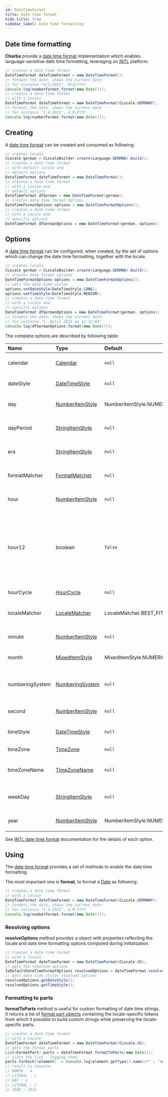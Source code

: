 ```yaml
---
id: DateTimeFormat
title: Date time format
hide_title: true
sidebar_label: Date time formatting
---
```

## Date time formatting

**Charba** provide a [date time format](https://www.pepstock.org/Charba/4.0/org/pepstock/charba/client/intl/DateTimeFormat.html) implementation which enables language-sensitive date time formatting, leveraging on [INTL](https://developer.mozilla.org/en-US/docs/Web/JavaScript/Reference/Global_Objects/Intl/DateTimeFormat) platform.

```java
// creates a date time format
DateTimeFormat dateTimeFormat = new DateTimeFormat();
// formats the date, shows the current date, 
// for instance "4/1/2021", M/d/YYYY
Console.log(numberFormat.format(new Date()));
// creates a date time format 
// with a locale
DateTimeFormat dateTimeFormat = new DateTimeFormat(CLocale.GERMANY);
// formats the date, shows the current date 
// for instance "1.4.2021", d.M.YYYY
Console.log(numberFormat.format(new Date()));
```

## Creating

A [date time format](https://www.pepstock.org/Charba/4.0/org/pepstock/charba/client/intl/DateTimeFormat.html) can be created and consumed as following: 

```java
// creates locale
CLocale german = CLocaleBuilder.create(Language.GERMAN).build();
// creates a date time format
// with default locale and
// default options
DateTimeFormat dateTimeFormat = new DateTimeFormat();
// creates a date time format
// with a locale and
// default options
DateTimeFormat dfGerman = new DateTimeFormat(german);
// creates date time format options
DateTimeFormatOptions options = new DateTimeFormatOptions();
// creates a date time format
// with a locale and
// specific options
DateTimeFormat dfGermanOptions = new DateTimeFormat(german, options);
```

## Options

A [date time format](https://www.pepstock.org/Charba/4.0/org/pepstock/charba/client/intl/DateTimeFormat.html) can be configured, when created, by the set of options which can change the date time formatting, together with the locale.

```java
// creates locale
CLocale german = CLocaleBuilder.create(Language.GERMAN).build();
// creates date format options
DateTimeFormatOptions options = new DateTimeFormatOptions();
// sets the date time styles
options.setDateStyle(DateTimeStyle.LONG);
options.setTimeStyle(DateTimeStyle.MEDIUM);
// creates a date time format
// with a locale and
// specific options
DateTimeFormat dfGermanOptions = new DateTimeFormat(german, options);
// formats the date, shows the current date 
// for instance "1. April 2021 um 12:12:04"
Console.log(dfGermanOptions.format(new Date()));
```

The complete options are described by following table:

| Name | Type | Default | Description
| :- | :- | :- | :-
| calendar | [Calendar](https://www.pepstock.org/Charba/4.0/org/pepstock/charba/client/intl/enums/Calendar.html) | `null` | The calendar to use for formatting.
| dateStyle | [DateTimeStyle](https://www.pepstock.org/Charba/4.0/org/pepstock/charba/client/intl/enums/DateTimeStyle.html) | `null` | The date style to use when formatting.
| day | [NumberItemStyle](https://www.pepstock.org/Charba/4.0/org/pepstock/charba/client/intl/enums/NumberItemStyle.html) | NumberItemStyle.NUMERIC | The representation of the day.
| dayPeriod | [StringItemStyle](https://www.pepstock.org/Charba/4.0/org/pepstock/charba/client/intl/enums/StringItemStyle.html) | `null` | The way day periods should be expressed.
| era | [StringItemStyle](https://www.pepstock.org/Charba/4.0/org/pepstock/charba/client/intl/enums/StringItemStyle.html) | `null` | The representation of the era.
| formatMatcher | [FormatMatcher](https://www.pepstock.org/Charba/4.0/org/pepstock/charba/client/intl/enums/FormatMatcher.html) | `null` | The format matching algorithm to use. 
| hour | [NumberItemStyle](https://www.pepstock.org/Charba/4.0/org/pepstock/charba/client/intl/enums/NumberItemStyle.html) | `null` | The representation of the hour. 
| hour12 | boolean | `false` | Whether to use 12-hour time (as opposed to 24-hour time).<br/> This option overrides the `hourCycle` option in case both are present.
| hourCycle | [HourCycle](https://www.pepstock.org/Charba/4.0/org/pepstock/charba/client/intl/enums/HourCycle.html) | `null` | The hour cycle to use.
| localeMatcher | [LocaleMatcher](https://www.pepstock.org/Charba/4.0/org/pepstock/charba/client/intl/enums/LocaleMatcher.html) | LocaleMatcher.BEST_FIT | The locale matching algorithm to use.
| minute | [NumberItemStyle](https://www.pepstock.org/Charba/4.0/org/pepstock/charba/client/intl/enums/NumberItemStyle.html) | `null` | The representation of the minute. 
| month | [MixedItemStyle](https://www.pepstock.org/Charba/4.0/org/pepstock/charba/client/intl/enums/MixedItemStyle.html) | MixedItemStyle.NUMERIC | The representation of the month.
| numberingSystem | [NumberingSystem](https://www.pepstock.org/Charba/4.0/org/pepstock/charba/client/intl/enums/NumberingSystem.html) | `null` | The numbering system to use for date time formatting. 
| second | [NumberItemStyle](https://www.pepstock.org/Charba/4.0/org/pepstock/charba/client/intl/enums/NumberItemStyle.html) | `null` | The representation of the second. 
| timeStyle | [DateTimeStyle](https://www.pepstock.org/Charba/4.0/org/pepstock/charba/client/intl/enums/DateTimeStyle.html) | `null` | The time style to use when formatting.
| timeZone | [TimeZone](https://www.pepstock.org/Charba/4.0/org/pepstock/charba/client/intl/enums/TimeZone.html) | `null` | The time zone to use.
| timeZoneName | [TimeZoneName](https://www.pepstock.org/Charba/4.0/org/pepstock/charba/client/intl/enums/TimeZoneName.html) | `null` | The representation of the time zone name. 
| weekDay | [StringItemStyle](https://www.pepstock.org/Charba/4.0/org/pepstock/charba/client/intl/enums/StringItemStyle.html) | `null` | The representation of the weekday.
| year | [NumberItemStyle](https://www.pepstock.org/Charba/4.0/org/pepstock/charba/client/intl/enums/NumberItemStyle.html) | NumberItemStyle.NUMERIC | The representation of the year.

See [INTL date time format](https://developer.mozilla.org/en-US/docs/Web/JavaScript/Reference/Global_Objects/Intl/DateTimeFormat/DateTimeFormat#parameters) documentation for the details of each option.

## Using

The [date time format](https://www.pepstock.org/Charba/4.0/org/pepstock/charba/client/intl/DateTimeFormat.html) provides a set of methods to enable the date time formatting.

The most important one is **format**, to format a [Date](https://docs.oracle.com/javase/8/docs/api/java/util/Date.html) as following:

```java
// creates a date time format 
// with a locale
DateTimeFormat dateTimeFormat = new DateTimeFormat(CLocale.GERMANY);
// formats the date, shows the current date 
// for instance "1.4.2021", d.M.YYYY
Console.log(numberFormat.format(new Date()));
```

### Resolving options

**resolveOptions** method provides a object with properties reflecting the locale and date time formatting options computed during initialization.

```java
// creates a date time format 
// with a locale
DateTimeFormat dateTimeFormat = new DateTimeFormat(CLocale.US);
// gets the resolved options
IsDefaultDateTimeFormatOptions resolvedOptions = dateTimeFormat.resolveOptions();
// gets date time styles resolved options
resolvedOptions.getDateStyle();
resolvedOptions.getTimeStyle();
```

### Formatting to parts

**formatToParts** method is useful for custom formatting of date time strings. It returns a list of [format part objects](https://www.pepstock.org/Charba/4.0/org/pepstock/charba/client/intl/FormatPart.html) containing the locale-specific tokens from which it possible to build custom strings while preserving the locale-specific parts.

```java
// creates a date time format 
// with a locale
DateTimeFormat dateTimeFormat = new DateTimeFormat(CLocale.US);
// gets the format parts
List<FormatPart> parts = dateTimeFormat.formatToParts(new Date());
// scans the list , logging them
parts.forEach((element) -> Console.log(element.getType().name()+" : "+element.getValue()));
// result to console:
// MONTH : 4
// LITERAL : /
// DAY : 1
// LITERAL : /
// YEAR : 2021
```
